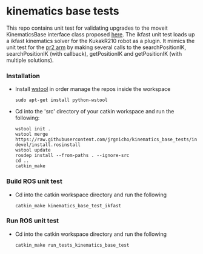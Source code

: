 # kinematics base tests
This repo contains unit test for validating upgrades to the moveit KinematicsBase interface class proposed [here](https://github.com/ros-planning/moveit_core/pull/231).  The ikfast unit test loads up a ikfast kinematics solver for the KukakR210 robot as a plugin.  It mimics the unit test for the [pr2 arm](https://github.com/ros-planning/moveit_pr2/blob/indigo-devel/pr2_moveit_tests/kinematics/src/test_kinematics_as_plugin.cpp) by making several calls to the searchPositionIK, searchPositionIK (with callback), getPositionIK and getPositionIK (with multiple solutions).  

### Installation

- Install [wstool](http://wiki.ros.org/wstool) in order manage the repos inside the workspace
  ```
  sudo apt-get install python-wstool
  ```

- Cd into the 'src' directory of your catkin workspace and run the following:
  ```
  wstool init . 
  wstool merge https://raw.githubusercontent.com/jrgnicho/kinematics_base_tests/indigo-devel/install.rosinstall
  wstool update
  rosdep install --from-paths . --ignore-src
  cd ..
  catkin_make
  ```
  
### Build ROS unit test

- Cd into the catkin workspace directory and run the following

  ```
  catkin_make kinematics_base_test_ikfast
  ```
  
### Run ROS unit test
- Cd into the catkin workspace directory and run the following

  ```
  catkin_make run_tests_kinematics_base_test
  ```
